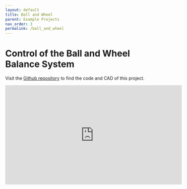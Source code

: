 ```yaml
---
layout: default
title: Ball and Wheel
parent: Example Projects
nav_order: 3
permalink: /ball_and_wheel
---
```


# Control of the Ball and Wheel Balance System

Visit the [Github repository](https://github.com/byDagor/Ball-and-wheel) to find the code and CAD of this project.

<iframe width="560" height="315" src="https://www.youtube.com/embed/cWkFL8DlaAM" frameborder="0" allow="autoplay; encrypted-media" allowfullscreen></iframe>
